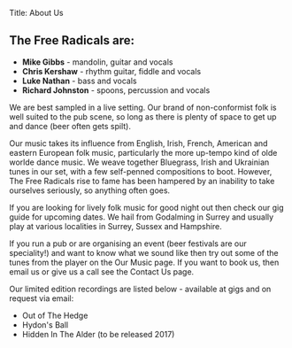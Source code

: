 Title: About Us

## The Free Radicals are:

* **Mike Gibbs** - mandolin, guitar and vocals
* **Chris Kershaw** - rhythm guitar, fiddle and vocals
* **Luke Nathan** - bass and vocals
* **Richard Johnston** - spoons, percussion and vocals

We are best sampled in a live setting. Our brand of non-conformist folk is well suited to the pub scene, so long as there is plenty of space to get up and dance (beer often gets spilt).

Our music takes its influence from English, Irish, French, American and eastern European folk music, particularly the more up-tempo kind of olde worlde dance music. We weave together Bluegrass, Irish and Ukrainian tunes in our set, with a few self-penned compositions to boot. However, The Free Radicals rise to fame has been hampered by an inability to take ourselves seriously, so anything often goes.

If you are looking for lively folk music for good night out then check our gig guide for upcoming dates. We hail from Godalming in Surrey and usually play at various localities in Surrey, Sussex and Hampshire.

If you run a pub or are organising an event (beer festivals are our speciality!) and want to know what we sound like then try out some of the tunes from the player on the Our Music page. If you want to book us, then email us or give us a call see the Contact Us page.

Our limited edition recordings are listed below - available at gigs and on request via email:

* Out of The Hedge
* Hydon's Ball
* Hidden In The Alder (to be released 2017)

